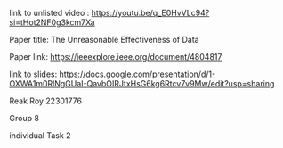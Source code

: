 link to unlisted video : https://youtu.be/q_E0HvVLc94?si=tHot2NF0g3kcm7Xa

Paper title: The Unreasonable Effectiveness of Data

Paper link: https://ieeexplore.ieee.org/document/4804817

link to slides: https://docs.google.com/presentation/d/1-OXWA1m0RlNgGUaI-QavbOIRJtxHsG6kg6Rtcv7v9Mw/edit?usp=sharing

Reak Roy
22301776

Group 8

individual Task 2
